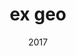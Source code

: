 ---
link: 'https://sm-ll.bandcamp.com/album/batch-0005'
title: 'ex geo'
artist: 'ex geo'
format: batch
cat_prefix: batch
number: '0005'
edition: digital vinyl
limited: unlimited '18'
date: "2017"
---